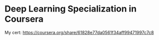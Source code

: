 # Deep Learning Specialization in Coursera

My cert: https://coursera.org/share/61828e77da0561f34aff99471997c7c8
